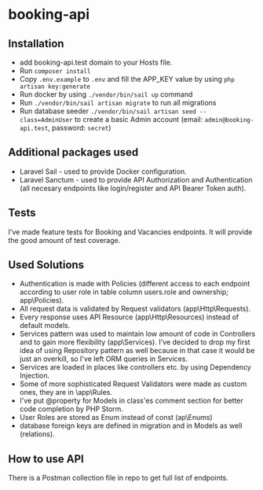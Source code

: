 # booking-api

## Installation
- add booking-api.test domain to your Hosts file.
- Run `composer install`
- Copy `.env.example` to `.env` and fill the APP_KEY value by using `php artisan key:generate`
- Run docker by using `./vendor/bin/sail up` command
- Run `./vendor/bin/sail artisan migrate` to run all migrations
- Run database seeder `./vendor/bin/sail artisan seed --class=AdminUser` to create a basic Admin account (email: `admin@booking-api.test`, password: `secret`)

## Additional packages used
- Laravel Sail - used to provide Docker configuration.
- Laravel Sanctum - used to provide API Authorization and Authentication (all necesary endpoints like login/register and API Bearer Token auth).

## Tests
I've made feature tests for Booking and Vacancies endpoints. It will provide the good amount of test coverage.

## Used Solutions
- Authentication is made with Policies (different access to each endpoint according to user role in table column users.role and ownership; app\Policies).
- All request data is validated by Request validators (app\Http\Requests).
- Every response uses API Resource (app\Http\Resources) instead of default models.
- Services pattern was used to maintain low amount of code in Controllers and to gain more flexibility (app\Services). I've decided to drop my first idea of using Repository pattern as well because in that case it would be just an overkill, so I've left ORM queries in Services.
- Services are loaded in places like controllers etc. by using Dependency Injection.
- Some of more sophisticated Request Validators were made as custom ones, they are in \app\Rules.
- I've put @property for Models in class'es comment section for better code completion by PHP Storm.
- User Roles are stored as Enum instead of const (ap\Enums)
- database foreign keys are defined in migration and in Models as well (relations).
## How to use API
There is a Postman collection file in repo to get full list of endpoints.
